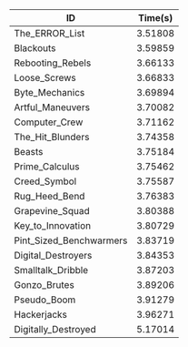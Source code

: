 |ID|Time(s)|
|-|-|
|The_ERROR_List|3.51808|
|Blackouts|3.59859|
|Rebooting_Rebels|3.66133|
|Loose_Screws|3.66833|
|Byte_Mechanics|3.69894|
|Artful_Maneuvers|3.70082|
|Computer_Crew|3.71162|
|The_Hit_Blunders|3.74358|
|Beasts|3.75184|
|Prime_Calculus|3.75462|
|Creed_Symbol|3.75587|
|Rug_Heed_Bend|3.76383|
|Grapevine_Squad|3.80388|
|Key_to_Innovation|3.80729|
|Pint_Sized_Benchwarmers|3.83719|
|Digital_Destroyers|3.84353|
|Smalltalk_Dribble|3.87203|
|Gonzo_Brutes|3.89206|
|Pseudo_Boom|3.91279|
|Hackerjacks|3.96271|
|Digitally_Destroyed|5.17014|

